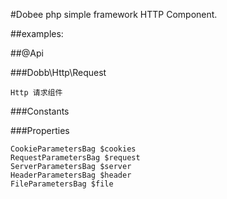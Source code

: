 #Dobee php simple framework HTTP Component.


##examples:



##@Api

###Dobb\Http\Request

`Http 请求组件`


###Constants


###Properties

```
CookieParametersBag $cookies
RequestParametersBag $request
ServerParametersBag $server
HeaderParametersBag $header
FileParametersBag $file
```